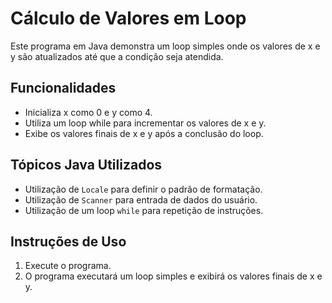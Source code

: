 # Cálculo de Valores em Loop

Este programa em Java demonstra um loop simples onde os valores de x e y são atualizados até que a condição seja atendida.

## Funcionalidades
- Inicializa x como 0 e y como 4.
- Utiliza um loop while para incrementar os valores de x e y.
- Exibe os valores finais de x e y após a conclusão do loop.

## Tópicos Java Utilizados
- Utilização de `Locale` para definir o padrão de formatação.
- Utilização de `Scanner` para entrada de dados do usuário.
- Utilização de um loop `while` para repetição de instruções.

## Instruções de Uso
1. Execute o programa.
2. O programa executará um loop simples e exibirá os valores finais de x e y.

